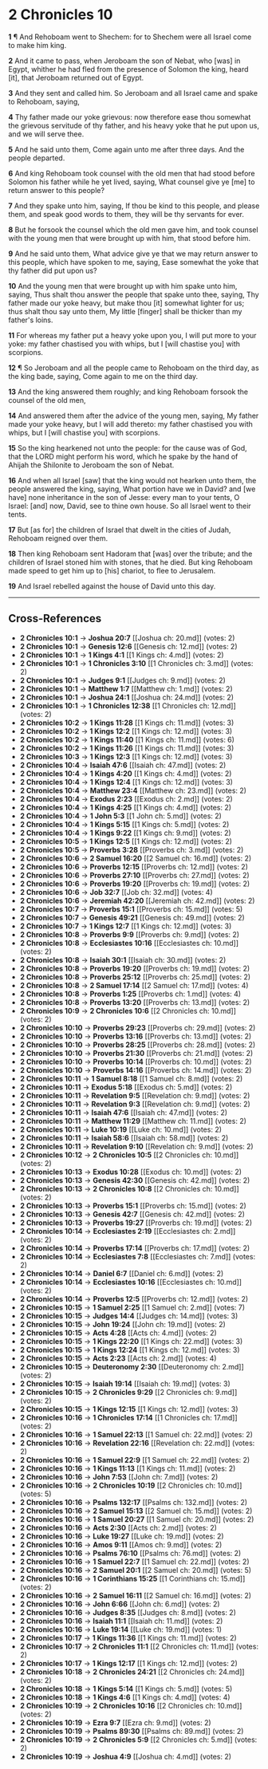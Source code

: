 # 2 Chronicles 10

**1** ¶ And Rehoboam went to Shechem: for to Shechem were all Israel come to make him king.

**2** And it came to pass, when Jeroboam the son of Nebat, who [was] in Egypt, whither he had fled from the presence of Solomon the king, heard [it], that Jeroboam returned out of Egypt.

**3** And they sent and called him. So Jeroboam and all Israel came and spake to Rehoboam, saying,

**4** Thy father made our yoke grievous: now therefore ease thou somewhat the grievous servitude of thy father, and his heavy yoke that he put upon us, and we will serve thee.

**5** And he said unto them, Come again unto me after three days. And the people departed.

**6** And king Rehoboam took counsel with the old men that had stood before Solomon his father while he yet lived, saying, What counsel give ye [me] to return answer to this people?

**7** And they spake unto him, saying, If thou be kind to this people, and please them, and speak good words to them, they will be thy servants for ever.

**8** But he forsook the counsel which the old men gave him, and took counsel with the young men that were brought up with him, that stood before him.

**9** And he said unto them, What advice give ye that we may return answer to this people, which have spoken to me, saying, Ease somewhat the yoke that thy father did put upon us?

**10** And the young men that were brought up with him spake unto him, saying, Thus shalt thou answer the people that spake unto thee, saying, Thy father made our yoke heavy, but make thou [it] somewhat lighter for us; thus shalt thou say unto them, My little [finger] shall be thicker than my father's loins.

**11** For whereas my father put a heavy yoke upon you, I will put more to your yoke: my father chastised you with whips, but I [will chastise you] with scorpions.

**12** ¶ So Jeroboam and all the people came to Rehoboam on the third day, as the king bade, saying, Come again to me on the third day.

**13** And the king answered them roughly; and king Rehoboam forsook the counsel of the old men,

**14** And answered them after the advice of the young men, saying, My father made your yoke heavy, but I will add thereto: my father chastised you with whips, but I [will chastise you] with scorpions.

**15** So the king hearkened not unto the people: for the cause was of God, that the LORD might perform his word, which he spake by the hand of Ahijah the Shilonite to Jeroboam the son of Nebat.

**16** And when all Israel [saw] that the king would not hearken unto them, the people answered the king, saying, What portion have we in David? and [we have] none inheritance in the son of Jesse: every man to your tents, O Israel: [and] now, David, see to thine own house. So all Israel went to their tents.

**17** But [as for] the children of Israel that dwelt in the cities of Judah, Rehoboam reigned over them.

**18** Then king Rehoboam sent Hadoram that [was] over the tribute; and the children of Israel stoned him with stones, that he died. But king Rehoboam made speed to get him up to [his] chariot, to flee to Jerusalem.

**19** And Israel rebelled against the house of David unto this day.

---

## Cross-References

- **2 Chronicles 10:1** → **Joshua 20:7** [[Joshua ch: 20.md]] (votes: 2)
- **2 Chronicles 10:1** → **Genesis 12:6** [[Genesis ch: 12.md]] (votes: 2)
- **2 Chronicles 10:1** → **1 Kings 4:1** [[1 Kings ch: 4.md]] (votes: 2)
- **2 Chronicles 10:1** → **1 Chronicles 3:10** [[1 Chronicles ch: 3.md]] (votes: 2)
- **2 Chronicles 10:1** → **Judges 9:1** [[Judges ch: 9.md]] (votes: 2)
- **2 Chronicles 10:1** → **Matthew 1:7** [[Matthew ch: 1.md]] (votes: 2)
- **2 Chronicles 10:1** → **Joshua 24:1** [[Joshua ch: 24.md]] (votes: 2)
- **2 Chronicles 10:1** → **1 Chronicles 12:38** [[1 Chronicles ch: 12.md]] (votes: 2)
- **2 Chronicles 10:2** → **1 Kings 11:28** [[1 Kings ch: 11.md]] (votes: 3)
- **2 Chronicles 10:2** → **1 Kings 12:2** [[1 Kings ch: 12.md]] (votes: 3)
- **2 Chronicles 10:2** → **1 Kings 11:40** [[1 Kings ch: 11.md]] (votes: 6)
- **2 Chronicles 10:2** → **1 Kings 11:26** [[1 Kings ch: 11.md]] (votes: 3)
- **2 Chronicles 10:3** → **1 Kings 12:3** [[1 Kings ch: 12.md]] (votes: 3)
- **2 Chronicles 10:4** → **Isaiah 47:6** [[Isaiah ch: 47.md]] (votes: 2)
- **2 Chronicles 10:4** → **1 Kings 4:20** [[1 Kings ch: 4.md]] (votes: 2)
- **2 Chronicles 10:4** → **1 Kings 12:4** [[1 Kings ch: 12.md]] (votes: 3)
- **2 Chronicles 10:4** → **Matthew 23:4** [[Matthew ch: 23.md]] (votes: 2)
- **2 Chronicles 10:4** → **Exodus 2:23** [[Exodus ch: 2.md]] (votes: 2)
- **2 Chronicles 10:4** → **1 Kings 4:25** [[1 Kings ch: 4.md]] (votes: 2)
- **2 Chronicles 10:4** → **1 John 5:3** [[1 John ch: 5.md]] (votes: 2)
- **2 Chronicles 10:4** → **1 Kings 5:15** [[1 Kings ch: 5.md]] (votes: 2)
- **2 Chronicles 10:4** → **1 Kings 9:22** [[1 Kings ch: 9.md]] (votes: 2)
- **2 Chronicles 10:5** → **1 Kings 12:5** [[1 Kings ch: 12.md]] (votes: 2)
- **2 Chronicles 10:5** → **Proverbs 3:28** [[Proverbs ch: 3.md]] (votes: 2)
- **2 Chronicles 10:6** → **2 Samuel 16:20** [[2 Samuel ch: 16.md]] (votes: 2)
- **2 Chronicles 10:6** → **Proverbs 12:15** [[Proverbs ch: 12.md]] (votes: 2)
- **2 Chronicles 10:6** → **Proverbs 27:10** [[Proverbs ch: 27.md]] (votes: 2)
- **2 Chronicles 10:6** → **Proverbs 19:20** [[Proverbs ch: 19.md]] (votes: 2)
- **2 Chronicles 10:6** → **Job 32:7** [[Job ch: 32.md]] (votes: 4)
- **2 Chronicles 10:6** → **Jeremiah 42:20** [[Jeremiah ch: 42.md]] (votes: 2)
- **2 Chronicles 10:7** → **Proverbs 15:1** [[Proverbs ch: 15.md]] (votes: 5)
- **2 Chronicles 10:7** → **Genesis 49:21** [[Genesis ch: 49.md]] (votes: 2)
- **2 Chronicles 10:7** → **1 Kings 12:7** [[1 Kings ch: 12.md]] (votes: 3)
- **2 Chronicles 10:8** → **Proverbs 9:9** [[Proverbs ch: 9.md]] (votes: 2)
- **2 Chronicles 10:8** → **Ecclesiastes 10:16** [[Ecclesiastes ch: 10.md]] (votes: 2)
- **2 Chronicles 10:8** → **Isaiah 30:1** [[Isaiah ch: 30.md]] (votes: 2)
- **2 Chronicles 10:8** → **Proverbs 19:20** [[Proverbs ch: 19.md]] (votes: 2)
- **2 Chronicles 10:8** → **Proverbs 25:12** [[Proverbs ch: 25.md]] (votes: 2)
- **2 Chronicles 10:8** → **2 Samuel 17:14** [[2 Samuel ch: 17.md]] (votes: 4)
- **2 Chronicles 10:8** → **Proverbs 1:25** [[Proverbs ch: 1.md]] (votes: 4)
- **2 Chronicles 10:8** → **Proverbs 13:20** [[Proverbs ch: 13.md]] (votes: 2)
- **2 Chronicles 10:9** → **2 Chronicles 10:6** [[2 Chronicles ch: 10.md]] (votes: 2)
- **2 Chronicles 10:10** → **Proverbs 29:23** [[Proverbs ch: 29.md]] (votes: 2)
- **2 Chronicles 10:10** → **Proverbs 13:16** [[Proverbs ch: 13.md]] (votes: 2)
- **2 Chronicles 10:10** → **Proverbs 28:25** [[Proverbs ch: 28.md]] (votes: 2)
- **2 Chronicles 10:10** → **Proverbs 21:30** [[Proverbs ch: 21.md]] (votes: 2)
- **2 Chronicles 10:10** → **Proverbs 10:14** [[Proverbs ch: 10.md]] (votes: 2)
- **2 Chronicles 10:10** → **Proverbs 14:16** [[Proverbs ch: 14.md]] (votes: 2)
- **2 Chronicles 10:11** → **1 Samuel 8:18** [[1 Samuel ch: 8.md]] (votes: 2)
- **2 Chronicles 10:11** → **Exodus 5:18** [[Exodus ch: 5.md]] (votes: 2)
- **2 Chronicles 10:11** → **Revelation 9:5** [[Revelation ch: 9.md]] (votes: 2)
- **2 Chronicles 10:11** → **Revelation 9:3** [[Revelation ch: 9.md]] (votes: 2)
- **2 Chronicles 10:11** → **Isaiah 47:6** [[Isaiah ch: 47.md]] (votes: 2)
- **2 Chronicles 10:11** → **Matthew 11:29** [[Matthew ch: 11.md]] (votes: 2)
- **2 Chronicles 10:11** → **Luke 10:19** [[Luke ch: 10.md]] (votes: 2)
- **2 Chronicles 10:11** → **Isaiah 58:6** [[Isaiah ch: 58.md]] (votes: 2)
- **2 Chronicles 10:11** → **Revelation 9:10** [[Revelation ch: 9.md]] (votes: 2)
- **2 Chronicles 10:12** → **2 Chronicles 10:5** [[2 Chronicles ch: 10.md]] (votes: 2)
- **2 Chronicles 10:13** → **Exodus 10:28** [[Exodus ch: 10.md]] (votes: 2)
- **2 Chronicles 10:13** → **Genesis 42:30** [[Genesis ch: 42.md]] (votes: 2)
- **2 Chronicles 10:13** → **2 Chronicles 10:8** [[2 Chronicles ch: 10.md]] (votes: 2)
- **2 Chronicles 10:13** → **Proverbs 15:1** [[Proverbs ch: 15.md]] (votes: 2)
- **2 Chronicles 10:13** → **Genesis 42:7** [[Genesis ch: 42.md]] (votes: 2)
- **2 Chronicles 10:13** → **Proverbs 19:27** [[Proverbs ch: 19.md]] (votes: 2)
- **2 Chronicles 10:14** → **Ecclesiastes 2:19** [[Ecclesiastes ch: 2.md]] (votes: 2)
- **2 Chronicles 10:14** → **Proverbs 17:14** [[Proverbs ch: 17.md]] (votes: 2)
- **2 Chronicles 10:14** → **Ecclesiastes 7:8** [[Ecclesiastes ch: 7.md]] (votes: 2)
- **2 Chronicles 10:14** → **Daniel 6:7** [[Daniel ch: 6.md]] (votes: 2)
- **2 Chronicles 10:14** → **Ecclesiastes 10:16** [[Ecclesiastes ch: 10.md]] (votes: 2)
- **2 Chronicles 10:14** → **Proverbs 12:5** [[Proverbs ch: 12.md]] (votes: 2)
- **2 Chronicles 10:15** → **1 Samuel 2:25** [[1 Samuel ch: 2.md]] (votes: 7)
- **2 Chronicles 10:15** → **Judges 14:4** [[Judges ch: 14.md]] (votes: 3)
- **2 Chronicles 10:15** → **John 19:24** [[John ch: 19.md]] (votes: 2)
- **2 Chronicles 10:15** → **Acts 4:28** [[Acts ch: 4.md]] (votes: 2)
- **2 Chronicles 10:15** → **1 Kings 22:20** [[1 Kings ch: 22.md]] (votes: 3)
- **2 Chronicles 10:15** → **1 Kings 12:24** [[1 Kings ch: 12.md]] (votes: 3)
- **2 Chronicles 10:15** → **Acts 2:23** [[Acts ch: 2.md]] (votes: 4)
- **2 Chronicles 10:15** → **Deuteronomy 2:30** [[Deuteronomy ch: 2.md]] (votes: 2)
- **2 Chronicles 10:15** → **Isaiah 19:14** [[Isaiah ch: 19.md]] (votes: 3)
- **2 Chronicles 10:15** → **2 Chronicles 9:29** [[2 Chronicles ch: 9.md]] (votes: 2)
- **2 Chronicles 10:15** → **1 Kings 12:15** [[1 Kings ch: 12.md]] (votes: 3)
- **2 Chronicles 10:16** → **1 Chronicles 17:14** [[1 Chronicles ch: 17.md]] (votes: 2)
- **2 Chronicles 10:16** → **1 Samuel 22:13** [[1 Samuel ch: 22.md]] (votes: 2)
- **2 Chronicles 10:16** → **Revelation 22:16** [[Revelation ch: 22.md]] (votes: 2)
- **2 Chronicles 10:16** → **1 Samuel 22:9** [[1 Samuel ch: 22.md]] (votes: 2)
- **2 Chronicles 10:16** → **1 Kings 11:13** [[1 Kings ch: 11.md]] (votes: 2)
- **2 Chronicles 10:16** → **John 7:53** [[John ch: 7.md]] (votes: 2)
- **2 Chronicles 10:16** → **2 Chronicles 10:19** [[2 Chronicles ch: 10.md]] (votes: 5)
- **2 Chronicles 10:16** → **Psalms 132:17** [[Psalms ch: 132.md]] (votes: 2)
- **2 Chronicles 10:16** → **2 Samuel 15:13** [[2 Samuel ch: 15.md]] (votes: 2)
- **2 Chronicles 10:16** → **1 Samuel 20:27** [[1 Samuel ch: 20.md]] (votes: 2)
- **2 Chronicles 10:16** → **Acts 2:30** [[Acts ch: 2.md]] (votes: 2)
- **2 Chronicles 10:16** → **Luke 19:27** [[Luke ch: 19.md]] (votes: 2)
- **2 Chronicles 10:16** → **Amos 9:11** [[Amos ch: 9.md]] (votes: 2)
- **2 Chronicles 10:16** → **Psalms 76:10** [[Psalms ch: 76.md]] (votes: 2)
- **2 Chronicles 10:16** → **1 Samuel 22:7** [[1 Samuel ch: 22.md]] (votes: 2)
- **2 Chronicles 10:16** → **2 Samuel 20:1** [[2 Samuel ch: 20.md]] (votes: 5)
- **2 Chronicles 10:16** → **1 Corinthians 15:25** [[1 Corinthians ch: 15.md]] (votes: 2)
- **2 Chronicles 10:16** → **2 Samuel 16:11** [[2 Samuel ch: 16.md]] (votes: 2)
- **2 Chronicles 10:16** → **John 6:66** [[John ch: 6.md]] (votes: 2)
- **2 Chronicles 10:16** → **Judges 8:35** [[Judges ch: 8.md]] (votes: 2)
- **2 Chronicles 10:16** → **Isaiah 11:1** [[Isaiah ch: 11.md]] (votes: 2)
- **2 Chronicles 10:16** → **Luke 19:14** [[Luke ch: 19.md]] (votes: 1)
- **2 Chronicles 10:17** → **1 Kings 11:36** [[1 Kings ch: 11.md]] (votes: 2)
- **2 Chronicles 10:17** → **2 Chronicles 11:1** [[2 Chronicles ch: 11.md]] (votes: 2)
- **2 Chronicles 10:17** → **1 Kings 12:17** [[1 Kings ch: 12.md]] (votes: 2)
- **2 Chronicles 10:18** → **2 Chronicles 24:21** [[2 Chronicles ch: 24.md]] (votes: 2)
- **2 Chronicles 10:18** → **1 Kings 5:14** [[1 Kings ch: 5.md]] (votes: 5)
- **2 Chronicles 10:18** → **1 Kings 4:6** [[1 Kings ch: 4.md]] (votes: 4)
- **2 Chronicles 10:19** → **2 Chronicles 10:16** [[2 Chronicles ch: 10.md]] (votes: 2)
- **2 Chronicles 10:19** → **Ezra 9:7** [[Ezra ch: 9.md]] (votes: 2)
- **2 Chronicles 10:19** → **Psalms 89:30** [[Psalms ch: 89.md]] (votes: 2)
- **2 Chronicles 10:19** → **2 Chronicles 5:9** [[2 Chronicles ch: 5.md]] (votes: 2)
- **2 Chronicles 10:19** → **Joshua 4:9** [[Joshua ch: 4.md]] (votes: 2)
